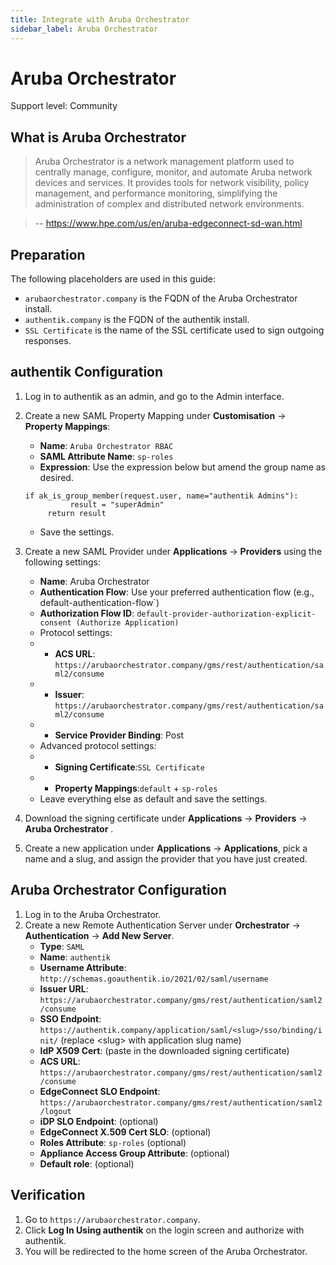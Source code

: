 ```yaml
---
title: Integrate with Aruba Orchestrator
sidebar_label: Aruba Orchestrator
---
```


# Aruba Orchestrator

<span class="badge badge--secondary">Support level: Community</span>

## What is Aruba Orchestrator

> Aruba Orchestrator is a network management platform used to centrally manage, configure, monitor, and automate Aruba network devices and services. It provides tools for network visibility, policy management, and performance monitoring, simplifying the administration of complex and distributed network environments.

> -- https://www.hpe.com/us/en/aruba-edgeconnect-sd-wan.html

## Preparation

The following placeholders are used in this guide:

-   `arubaorchestrator.company` is the FQDN of the Aruba Orchestrator install.
-   `authentik.company` is the FQDN of the authentik install.
-   `SSL Certificate` is the name of the SSL certificate used to sign outgoing responses.

## authentik Configuration

1. Log in to authentik as an admin, and go to the Admin interface.
2. Create a new SAML Property Mapping under **Customisation** -> **Property Mappings**:

    - **Name**: `Aruba Orchestrator RBAC`
    - **SAML Attribute Name**: `sp-roles`
    - **Expression**: Use the expression below but amend the group name as desired.

    ```
    if ak_is_group_member(request.user, name="authentik Admins"):
              result = "superAdmin"
         return result
    ```

    - Save the settings.

3. Create a new SAML Provider under **Applications** -> **Providers** using the following settings:
    - **Name**: Aruba Orchestrator
    - **Authentication Flow**: Use your preferred authentication flow (e.g., default-authentication-flow`)
    - **Authorization Flow ID**: `default-provider-authorization-explicit-consent (Authorize Application)`
    - Protocol settings:
    -   - **ACS URL**: `https://arubaorchestrator.company/gms/rest/authentication/saml2/consume`
    -   - **Issuer**: `https://arubaorchestrator.company/gms/rest/authentication/saml2/consume`
    -   - **Service Provider Binding**: Post
    - Advanced protocol settings:
    -   - **Signing Certificate**:`SSL Certificate`
    -   - **Property Mappings**:`default` + `sp-roles`
    - Leave everything else as default and save the settings.
4. Download the signing certificate under **Applications** -> **Providers** -> **Aruba Orchestrator** .
5. Create a new application under **Applications** -> **Applications**, pick a name and a slug, and assign the provider that you have just created.

## Aruba Orchestrator Configuration

1. Log in to the Aruba Orchestrator.
2. Create a new Remote Authentication Server under **Orchestrator** -> **Authentication** -> **Add New Server**.
    - **Type**: `SAML`
    - **Name**: `authentik`
    - **Username Attribute**: `http://schemas.goauthentik.io/2021/02/saml/username`
    - **Issuer URL**: `https://arubaorchestrator.company/gms/rest/authentication/saml2/consume`
    - **SSO Endpoint**: `https://authentik.company/application/saml/<slug>/sso/binding/init/` (replace \<slug\> with application slug name)
    - **IdP X509 Cert**: (paste in the downloaded signing certificate)
    - **ACS URL**: `https://arubaorchestrator.company/gms/rest/authentication/saml2/consume`
    - **EdgeConnect SLO Endpoint**: `https://arubaorchestrator.company/gms/rest/authentication/saml2/logout`
    - **iDP SLO Endpoint**: (optional)
    - **EdgeConnect X.509 Cert SLO**: (optional)
    - **Roles Attribute**: `sp-roles` (optional)
    - **Appliance Access Group Attribute**: (optional)
    - **Default role**: (optional)

## Verification

1. Go to `https://arubaorchestrator.company`.
2. Click **Log In Using authentik** on the login screen and authorize with authentik.
3. You will be redirected to the home screen of the Aruba Orchestrator.
